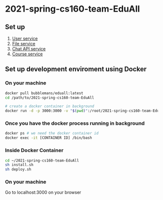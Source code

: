 # 2021-spring-cs160-team-EduAll

## Set up
1. [User service](https://github.com/bubblemans/2021-spring-cs160-team-EduAll/blob/main/backend/springCrudAPI/README.md)
2. [File service](https://github.com/bubblemans/2021-spring-cs160-team-EduAll/tree/main/backend/file)
3. [Chat API service](https://github.com/bubblemans/2021-spring-cs160-team-EduAll/tree/main/backend/chat-api)
4. [Course service](https://github.com/bubblemans/2021-spring-cs160-team-EduAll/tree/main/backend/course)

## Set up development enviroment using Docker

### On your machine
```bash
docker pull bubblemans/eduall:latest
cd /path/to/2021-spring-cs160-team-EduAll

# create a docker container in background
docker run -d -p 3000:3000 -v "$(pwd)":/root/2021-spring-cs160-team-EduAll -it bubblemans/eduall /bin/bash
```

### Once you have the docker process running in background
```bash
docker ps # we need the docker container id
docker exec -it [CONTAINER ID] /bin/bash
```

### Inside Docker Container
```bash
cd ~/2021-spring-cs160-team-EduAll
sh install.sh
sh deploy.sh
```

### On your machine
Go to localhost:3000 on your browser
